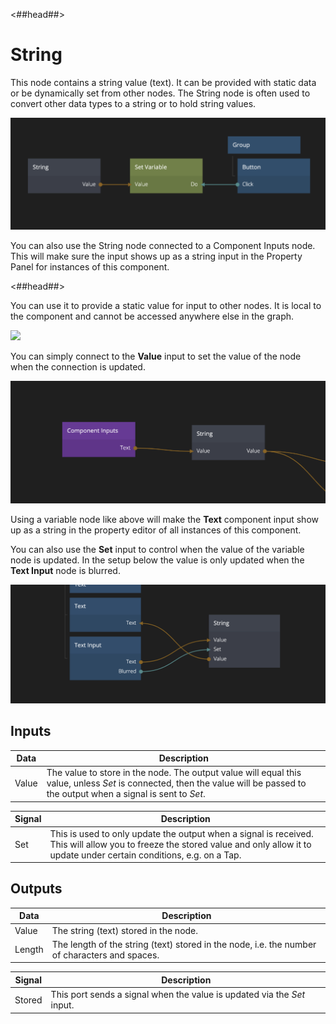 <##head##>

# String

This node contains a <span class="ndl-data">string</span> value (text). It can be provided with static data or be dynamically set from other nodes. The <span class="ndl-node">String</span> node is often used to convert other data types to a <span class="ndl-data">string</span> or to hold string values.

![](./string_node.png ':class=img-size-l')

You can also use the String node connected to a <span class="ndl-node">Component Inputs</span> node. This will make sure the input shows up as a <span class="ndl-data">string</span> input in the Property Panel for instances of this component.

<##head##>

You can use it to provide a static value for input to other nodes. It is local to the component and cannot be accessed anywhere else in the graph.

<div class="ndl-images">
    <img src="/guides/variables-and-objects/local-string.png" class="ndl-image large"></img>
</div>

You can simply connect to the **Value** input to set the value of the node when the connection is updated.

<div class="ndl-images">
    <img src="/nodes/data/string-1.png" class="ndl-image large"></img>
</div>

Using a variable node like above will make the **Text** component input show up as a string in the property editor of all instances of this component.

You can also use the **Set** input to control when the value of the variable node is updated. In the setup below the value is only updated when the **Text Input** node is blurred.

<div class="ndl-images">
    <img src="/nodes/data/string-2.png" class="ndl-image large"></img>
</div>

## Inputs

| Data                                | Description                                                                                                                                                                    |
| ----------------------------------- | ------------------------------------------------------------------------------------------------------------------------------------------------------------------------------ |
| <span class="ndl-data">Value</span> | The value to store in the node. The output value will equal this value, unless _Set_ is connected, then the value will be passed to the output when a signal is sent to _Set_. |

| Signal                              | Description                                                                                                                                                                           |
| ----------------------------------- | ------------------------------------------------------------------------------------------------------------------------------------------------------------------------------------- |
| <span class="ndl-signal">Set</span> | This is used to only update the output when a signal is received. This will allow you to freeze the stored value and only allow it to update under certain conditions, e.g. on a Tap. |

## Outputs

| Data                                 | Description                                                                                   |
| ------------------------------------ | --------------------------------------------------------------------------------------------- |
| <span class="ndl-data">Value</span>  | The string (text) stored in the node.                                                         |
| <span class="ndl-data">Length</span> | The length of the string (text) stored in the node, i.e. the number of characters and spaces. |

| Signal                                 | Description                                                             |
| -------------------------------------- | ----------------------------------------------------------------------- |
| <span class="ndl-signal">Stored</span> | This port sends a signal when the value is updated via the _Set_ input. |
